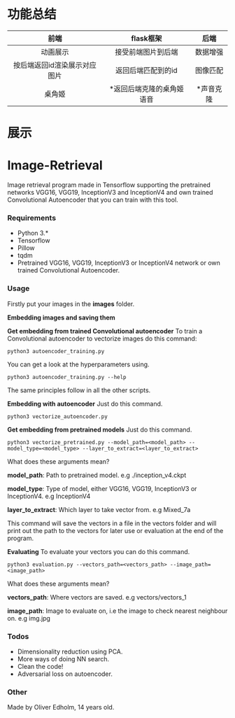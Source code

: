# 功能总结

|  前端  |  flask框架  |  后端  |
|:------:|:------:|:------:|
| 动画展示   |   接受前端图片到后端   | 数据增强   |
| 按后端返回id渲染展示对应图片   |   返回后端匹配到的id   | 图像匹配   |
| 桌角姬   |   *返回后端克隆的桌角姬语音   | *声音克隆   |

# 展示


# Image-Retrieval
Image retrieval program made in Tensorflow supporting the pretrained networks VGG16, VGG19, InceptionV3 and InceptionV4 and own trained Convolutional Autoencoder that you can train with this tool.


### Requirements
* Python 3.*
* Tensorflow
* Pillow
* tqdm
* Pretrained VGG16, VGG19, InceptionV3 or InceptionV4 network or own trained Convolutional Autoencoder.


### Usage
Firstly put your images in the **images** folder.

**Embedding images and saving them**

**Get embedding from trained Convolutional autoencoder**
To train a Convolutional autoencoder to vectorize images do this command:
```
python3 autoencoder_training.py
```
You can get a look at the hyperparameters using.
```
python3 autoencoder_training.py --help
```
The same principles follow in all the other scripts.

**Embedding with autoencoder**
Just do this command.
```
python3 vectorize_autoencoder.py
```


**Get embedding from pretrained models**
Just do this command.
```
python3 vectorize_pretrained.py --model_path=<model_path> --model_type=<model_type> --layer_to_extract=<layer_to_extract>
```
What does these arguments mean?

**model_path**: Path to pretrained model. e.g ./inception_v4.ckpt

**model_type**: Type of model, either VGG16, VGG19, InceptionV3 or InceptionV4. e.g InceptionV4

**layer_to_extract**: Which layer to take vector from. e.g Mixed_7a

This command will save the vectors in a file in the vectors folder and will print out the path to the vectors for later
use or evaluation at the end of the program.


**Evaluating**
To evaluate your vectors you can do this command.
```
python3 evaluation.py --vectors_path=<vectors_path> --image_path=<image_path>
```
What does these arguments mean?

**vectors_path**: Where vectors are saved. e.g vectors/vectors_1

**image_path**: Image to evaluate on, i.e the image to check nearest neighbour on. e.g img.jpg


### Todos
* Dimensionality reduction using PCA.
* More ways of doing NN search.
* Clean the code!
* Adversarial loss on autoencoder.


### Other
Made by Oliver Edholm, 14 years old.
